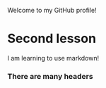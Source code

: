 Welcome to my GitHub profile! 

# Second lesson
I am learning to use markdown!
### There are many headers
